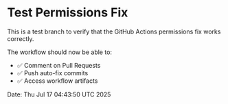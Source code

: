 # Test Permissions Fix

This is a test branch to verify that the GitHub Actions permissions fix works correctly.

The workflow should now be able to:
- ✅ Comment on Pull Requests
- ✅ Push auto-fix commits  
- ✅ Access workflow artifacts

Date: Thu Jul 17 04:43:50 UTC 2025
